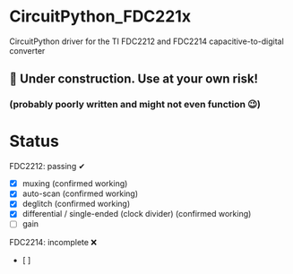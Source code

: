 # CircuitPython_FDC221x
CircuitPython driver for the TI FDC2212 and FDC2214 capacitive-to-digital converter

## 🚧 Under construction. Use at your own risk!
### (probably poorly written and might not even function 😉)

# Status
FDC2212: passing ✔
- [x] muxing (confirmed working)
- [x] auto-scan (confirmed working)
- [x] deglitch (confirmed working)
- [x] differential / single-ended (clock divider) (confirmed working)
- [ ] gain

FDC2214: incomplete ❌
- [ ]
